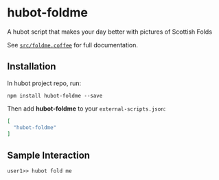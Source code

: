 # hubot-foldme

A hubot script that makes your day better with pictures of Scottish Folds

See [`src/foldme.coffee`](src/foldme.coffee) for full documentation.

## Installation

In hubot project repo, run:

`npm install hubot-foldme --save`

Then add **hubot-foldme** to your `external-scripts.json`:

```json
[
  "hubot-foldme"
]
```

## Sample Interaction

```
user1>> hubot fold me
```
